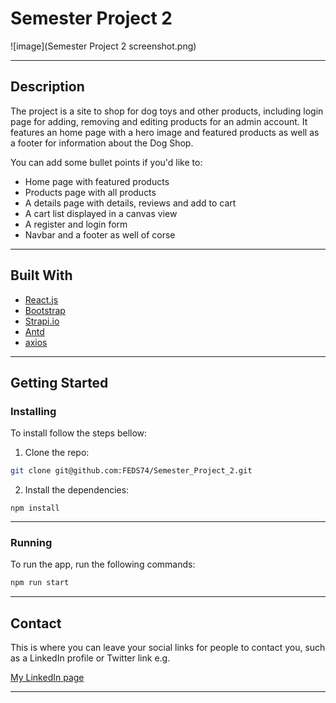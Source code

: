 # Semester Project 2

![image](Semester Project 2 screenshot.png)



---
## Description

The project is a site to shop for dog toys and other products, including login page for adding, removing and editing products for an admin account.
It features an home page with a hero image and featured products as well as a footer for information about the Dog Shop.

You can add some bullet points if you'd like to:

- Home page with featured products
- Products page with all products
- A details page with details, reviews and add to cart
- A cart list displayed in a canvas view
- A register and login form
- Navbar and a footer as well of corse

---
## Built With

- [React.js](https://reactjs.org/)
- [Bootstrap](https://getbootstrap.com)
- [Strapi.io](https://strapi.io/)
- [Antd](https://ant.design/)
- [axios](https://axios-http.com/)

---
## Getting Started

### Installing

To install follow the steps bellow:

1. Clone the repo:

```bash
git clone git@github.com:FEDS74/Semester_Project_2.git
```

2. Install the dependencies:

```
npm install
```

---
### Running


To run the app, run the following commands:

```bash
npm run start
```

---


## Contact

This is where you can leave your social links for people to contact you, such as a LinkedIn profile or Twitter link e.g.


[My LinkedIn page](www.linkedin.com/in/thomas-bach-nilsen-a588b683)

---

